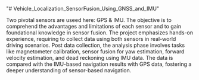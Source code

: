 "# Vehicle_Localization_SensorFusion_Using_GNSS_and_IMU" 

Two pivotal sensors are useed here: GPS & IMU. The objective is to comprehend the advantages and limitations of each sensor and to gain foundational knowledge in sensor fusion. The project emphasizes hands-on experience, requiring to collect data using both sensors in real-world driving scenarios. Post data collection, the analysis phase involves tasks like magnetometer calibration, sensor fusion for yaw estimation, forward velocity estimation, and dead reckoning using IMU data. The data is compared with the IMU-based navigation results with GPS data, fostering a deeper understanding of sensor-based navigation.
